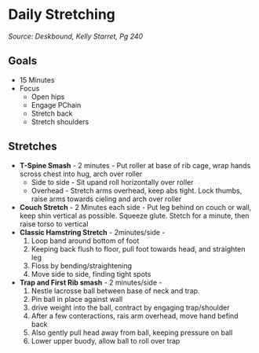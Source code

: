 # Daily Stretching
_Source: Deskbound, Kelly Starret, Pg 240_

## Goals
* 15 Minutes
* Focus
  * Open hips
  * Engage PChain
  * Stretch back
  * Stretch shoulders

## Stretches
* __T-Spine Smash__ - 2 minutes - Put roller at base of rib cage, wrap hands scross chest into hug, arch over roller
  * Side to side - Sit upand roll horizontally over roller
  * Overhead - Stretch arms overhead, keep abs tight. Lock thumbs, raise arms towards cieling and arch over roller
* __Couch Stretch__ - 2 Minutes each side - Put leg behind on couch or wall, keep shin vertical as possible. Squeeze glute. Stetch for a minute, then raise torso to vertical
* __Classic Hamstring Stretch__ - 2minutes/side - 
  1. Loop band around bottom of foot
  1. Keeping back flush to floor, pull foot towards head, and straighten leg
  1. Floss by bending/straightening
  1. Move side to side, finding tight spots
* __Trap and First Rib smash__ - 2 minutes/side - 
  1. Nestle lacrosse ball between base of neck and trap. 
  1. Pin ball in place against wall
  1. drive weight into the ball, contract by engaging trap/shoulder
  1. After a few conteractions, rais arm overhead, move hand befind back
  1. Also gently pull head away from ball, keeping pressure on ball
  1. Lower upper buody, allow ball to roll over trap
